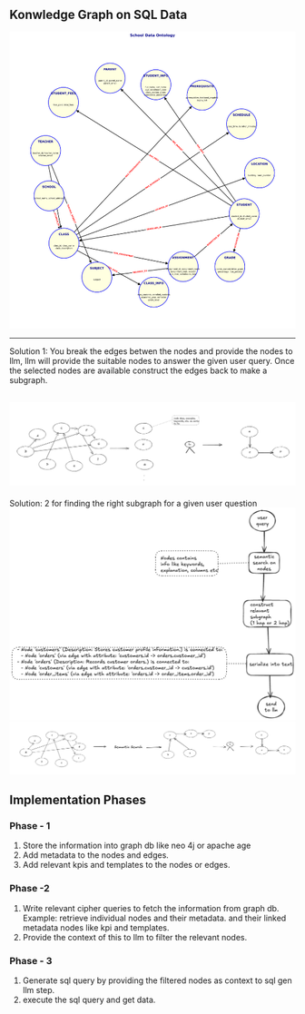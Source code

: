 
## Konwledge Graph on SQL Data
![image](data/static/school_ontology_advanced.png)

---
Solution 1: You break the edges betwen the nodes and provide the nodes to llm, llm will provide the suitable nodes to answer the given user query. Once the selected nodes are available construct the edges back to make a subgraph. 

![alt text](data/static/image.png)
---
Solution: 2 for finding the right subgraph for a given user question
![image](data/static/ontoloty.png)
![alt text](data/static/image-1.png)


## Implementation Phases
### Phase - 1
1. Store the information into graph db like neo 4j or apache age
2. Add metadata to the nodes and edges.
3. Add relevant kpis and templates to the nodes or edges.

### Phase -2
1. Write relevant cipher queries to fetch the information from graph db. 
Example: retrieve individual nodes and their metadata. and their linked metadata nodes like kpi and templates.
2. Provide the context of this to llm to filter the relevant nodes.
### Phase - 3
1. Generate sql query by providing the filtered nodes as context to sql gen llm step.
2. execute the sql query and get data.